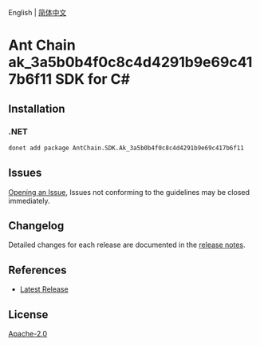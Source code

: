 English | [简体中文](README-CN.md)

# Ant Chain ak_3a5b0b4f0c8c4d4291b9e69c417b6f11 SDK for C#

## Installation

### .NET

```bash
donet add package AntChain.SDK.Ak_3a5b0b4f0c8c4d4291b9e69c417b6f11
```

## Issues

[Opening an Issue](https://github.com/alipay/antchain-openapi-prod-sdk/issues/new), Issues not conforming to the guidelines may be closed immediately.

## Changelog

Detailed changes for each release are documented in the [release notes](./ChangeLog.md).

## References

* [Latest Release](https://github.com/alipay/antchain-openapi-prod-sdk/)

## License

[Apache-2.0](http://www.apache.org/licenses/LICENSE-2.0)
